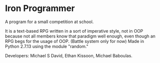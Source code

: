 # Iron Programmer

A program for a small competition at school.

It is a text-based RPG written in a sort of imperative style, not in OOP because not all members know that paradigm well enough, even though an RPG begs for the usage of OOP. (Battle system only for now) Made in Python 2.7.13 using the module "random."<br/>

Developers: Michael S David, Ethan Kissoon, Michael Baboulas.
